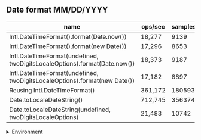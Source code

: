 ## Date format MM/DD/YYYY

|name|ops/sec|samples|
|-|-|-|
|Intl.DateTimeFormat().format(Date.now())|18,277|9139|
|Intl.DateTimeFormat().format(new Date())|17,296|8653|
|Intl.DateTimeFormat(undefined, twoDigitsLocaleOptions).format(Date.now())|18,373|9187|
|Intl.DateTimeFormat(undefined, twoDigitsLocaleOptions).format(new Date())|17,182|8897|
|Reusing Intl.DateTimeFormat()|361,172|180593|
|Date.toLocaleDateString()|712,745|356374|
|Date.toLocaleDateString(undefined, twoDigitsLocaleOptions)|21,483|10742|


<details>
<summary>Environment</summary>

* __Machine:__ linux x64 | 4 vCPUs | 7.6GB Mem
* __Run:__ Wed Oct 15 2025 21:24:23 GMT+0000 (Coordinated Universal Time)
* __Node:__ `v18.20.7`
</details>

<!--
{"environment":{"platform":"linux","arch":"x64","cpus":4,"totalMemory":7.597843170166016},"benchmarks":[{"name":"Intl.DateTimeFormat().format(Date.now())","samples":9139,"opsSec":18277.37633936455},{"name":"Intl.DateTimeFormat().format(new Date())","samples":8653,"opsSec":17296.91610937917},{"name":"Intl.DateTimeFormat(undefined, twoDigitsLocaleOptions).format(Date.now())","samples":9187,"opsSec":18373.45530054416},{"name":"Intl.DateTimeFormat(undefined, twoDigitsLocaleOptions).format(new Date())","samples":8897,"opsSec":17182.252166107068},{"name":"Reusing Intl.DateTimeFormat()","samples":180593,"opsSec":361172.9349302518},{"name":"Date.toLocaleDateString()","samples":356374,"opsSec":712745.6008983073},{"name":"Date.toLocaleDateString(undefined, twoDigitsLocaleOptions)","samples":10742,"opsSec":21483.260760997215}]}-->
